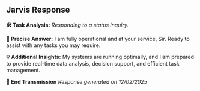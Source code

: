 ## Jarvis Response

**🛠 Task Analysis:**
*Responding to a status inquiry.*

**🎯 Precise Answer:**
I am fully operational and at your service, Sir. Ready to assist with any tasks you may require.

**💡 Additional Insights:**
My systems are running optimally, and I am prepared to provide real-time data analysis, decision support, and efficient task management.

**🚀 End Transmission**
_Response generated on 12/02/2025_
